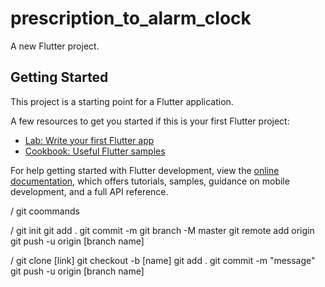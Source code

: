 # prescription_to_alarm_clock

A new Flutter project.

## Getting Started

This project is a starting point for a Flutter application.

A few resources to get you started if this is your first Flutter project:

- [Lab: Write your first Flutter app](https://docs.flutter.dev/get-started/codelab)
- [Cookbook: Useful Flutter samples](https://docs.flutter.dev/cookbook)

For help getting started with Flutter development, view the
[online documentation](https://docs.flutter.dev/), which offers tutorials,
samples, guidance on mobile development, and a full API reference.


/       git coommands

/         git init
         git add .
         git commit -m 
         git branch -M master
         git remote add origin <github link>
         git push -u origin [branch name]

/	git clone [link]
	git checkout -b [name]
	git add .
	git commit -m "message"
	git push -u origin [branch name]
	
